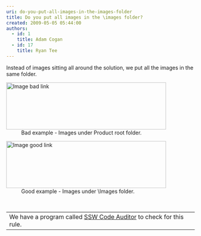 ```yaml
---
uri: do-you-put-all-images-in-the-images-folder
title: Do you put all images in the \images folder?
created: 2009-05-05 05:44:00
authors:
  - id: 1
    title: Adam Cogan
  - id: 17
    title: Ryan Tee
---
```





<span class='intro'> Instead of images sitting all around the solution, we put all the images in the same folder. 
 </span>


  <dl class="badImage">
    <dt><img width="427" height="126" border="0" alt="Image bad link" src="http&#58;//www.ssw.com.au/ssw/Standards/Rules/Images/ImageLinkBad.gif" /> </dt>
    <dd>Bad example - Images under Product root folder. </dd>
</dl>
<dl class="goodImage">
    <dt><img width="427" height="126" border="0" alt="Image good link" src="http&#58;//www.ssw.com.au/ssw/Standards/Rules/Images/ImageLinkGood.gif" /> </dt>
    <dd>Good example - Images under \Images folder. </dd>
</dl>
<p>&#160;</p>
<table id="table30" class="clsSSWProductTable" cellspacing="2" summary="Code Auditor" cellpadding="2">
    <tbody>
        <tr>
            <td>We have a program called <a href="http&#58;//www.ssw.com.au/ssw/CodeAuditor/Default.aspx">SSW Code Auditor</a> to check for this rule.</td>
        </tr>
    </tbody>
</table>



